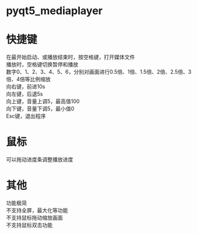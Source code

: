 # pyqt5_mediaplayer
# 快捷键  
在最开始启动、或播放结束时，按空格键，打开媒体文件  
播放时，空格键切换暂停和播放  
数字0、1、2、3、4、5、6，分别对画面进行0.5倍、1倍、1.5倍、2倍、2.5倍、3倍、4倍等比例缩放  
向右键，前进10s  
向左键，后退5s  
向上键，音量上调5，最高值100  
向下键，音量下调5，最小值0  
Esc键，退出程序

# 鼠标
可以拖动进度条调整播放进度  


# 其他
功能极简  
不支持全屏，最大化等功能  
不支持鼠标拖动缩放画面  
不支持鼠标双击功能